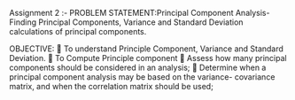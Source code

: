 Assignment 2 :- PROBLEM STATEMENT:Principal Component Analysis-Finding Principal
Components, Variance and Standard Deviation calculations of principal
components.

OBJECTIVE:
 To understand Principle Component, Variance and Standard Deviation.
 To Compute Principle component
 Assess how many principal components should be considered in an analysis;
 Determine when a principal component analysis may be based on the variance-
covariance matrix, and when the correlation matrix should be used;

